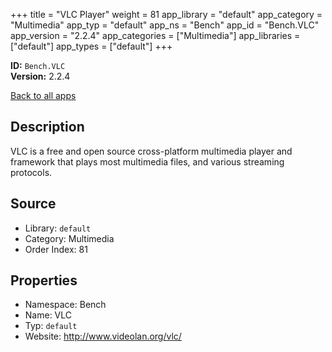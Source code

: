 ﻿+++
title = "VLC Player"
weight = 81
app_library = "default"
app_category = "Multimedia"
app_typ = "default"
app_ns = "Bench"
app_id = "Bench.VLC"
app_version = "2.2.4"
app_categories = ["Multimedia"]
app_libraries = ["default"]
app_types = ["default"]
+++

**ID:** `Bench.VLC`  
**Version:** 2.2.4  
<!--more-->

[Back to all apps](/apps/)

## Description
VLC is a free and open source cross-platform multimedia player and framework
that plays most multimedia files, and various streaming protocols.

## Source

* Library: `default`
* Category: Multimedia
* Order Index: 81

## Properties

* Namespace: Bench
* Name: VLC
* Typ: `default`
* Website: <http://www.videolan.org/vlc/>

